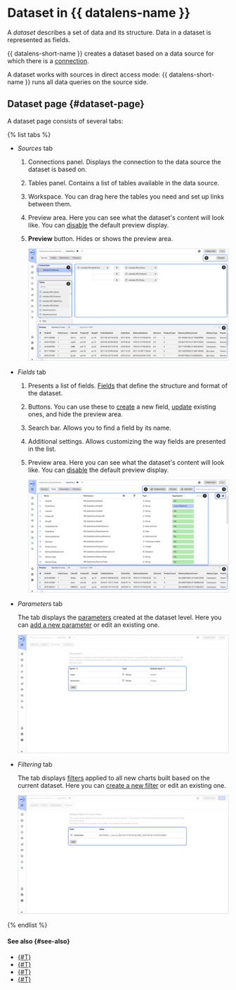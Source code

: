 # Dataset in {{ datalens-name }}

A _dataset_ describes a set of data and its structure. Data in a dataset is represented as fields.

{{ datalens-short-name }} creates a dataset based on a data source for which there is a [connection](../concepts/connection.md).


A dataset works with sources in direct access mode: {{ datalens-short-name }} runs all data queries on the source side.



## Dataset page {#dataset-page}

A dataset page consists of several tabs:

{% list tabs %}

- _Sources_ tab

  1. Connections panel. Displays the connection to the data source the dataset is based on.
  1. Tables panel. Contains a list of tables available in the data source.
  1. Workspace. You can drag here the tables you need and set up links between them.
  1. Preview area. Here you can see what the dataset's content will look like. You can [disable](./settings.md#preview-default) the default preview display.
  1. **Preview** button. Hides or shows the preview area.

     ![screenshot](../../_assets/datalens/dataset/dataset-sources.png)

- _Fields_ tab

  1. Presents a list of fields. [Fields](./data-model.md#field) that define the structure and format of the dataset.
  1. Buttons. You can use these to [create](./create-dataset.md#create-fields) a new field, [update](./create-dataset.md#update-fields) existing ones, and hide the preview area.
  1. Search bar. Allows you to find a field by its name.
  1. Additional settings. Allows customizing the way fields are presented in the list.
  1. Preview area. Here you can see what the dataset's content will look like. You can [disable](./settings.md#preview-default) the default preview display.

     ![screenshot](../../_assets/datalens/dataset/dataset-fields.png)

- _Parameters_ tab

  The tab displays the [parameters](../concepts/parameters.md) created at the dataset level. Here you can [add a new parameter](../dataset/create-dataset.md#add-parameters) or edit an existing one.

  ![screenshot](../../_assets/datalens/dataset/dataset-parameters.png)

- _Filtering_ tab

  The tab displays [filters](./settings.md#default-filters) applied to all new charts built based on the current dataset. Here you can [create a new filter](../dataset/create-dataset.md#add-filters) or edit an existing one.

  ![screenshot](../../_assets/datalens/dataset/dataset-filters.png)

{% endlist %}

#### See also {#see-also}

* [{#T}](./create-dataset.md)
* [{#T}](./data-model.md)
* [{#T}](./data-types.md)
* [{#T}](./settings.md)
